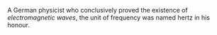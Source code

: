 A German physicist who conclusively proved the existence of *electromagnetic
waves*, the unit of frequency was named hertz in his honour.
